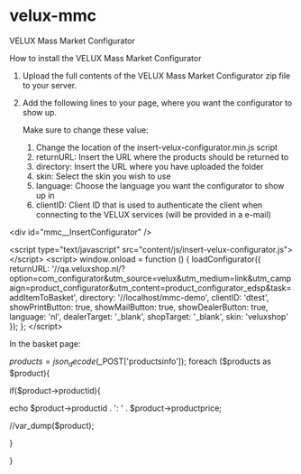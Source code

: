 velux-mmc
=========

VELUX Mass Market Configurator


How to install the VELUX Mass Market Configurator


1. Upload the full contents of the VELUX Mass Market Configurator zip file to your server.

2. Add the following lines to your page, where you want the configurator to show up.

	Make sure to change these value:
	1. Change the location of the insert-velux-configurator.min.js script
	2. returnURL: Insert the URL where the products should be returned to
	3. directory: Insert the URL where you have uploaded the folder
	4. skin: Select the skin you wish to use
	5. language: Choose the language you want the configurator to show up in
	6. clientID: Client ID that is used to authenticate the client when connecting to the VELUX services (will be provided in a e-mail)

	
<!-- Add these lines to your page -->

&lt;div id=&quot;mmc__InsertConfigurator&quot; /&gt;

&lt;script type=&quot;text/javascript&quot; src=&quot;content/js/insert-velux-configurator.js&quot;&gt;&lt;/script&gt;
&lt;script&gt;
	window.onload = function () {
		loadConfigurator({
			returnURL: &#39;//qa.veluxshop.nl/?option=com_configurator&amp;utm_source=velux&amp;utm_medium=link&amp;utm_campaign=product_configurator&amp;utm_content=product_configurator_edsp&amp;task=addItemToBasket&#39;,
			directory: &#39;//localhost/mmc-demo&#39;,
			clientID: &#39;dtest&#39;,
			showPrintButton: true,
			showMailButton: true,
			showDealerButton: true,
			language: &#39;nl&#39;,
			dealerTarget: &#39;_blank&#39;,
			shopTarget: &#39;_blank&#39;,
			skin: &#39;veluxshop&#39;
		});
	};
&lt;/script&gt;

In the basket page:

$products = json_decode($_POST['productsinfo']);
foreach ($products as $product){

if($product->productid){

echo $product->productid  . ': ' . $product->productprice;

//var_dump($product);

}

}


